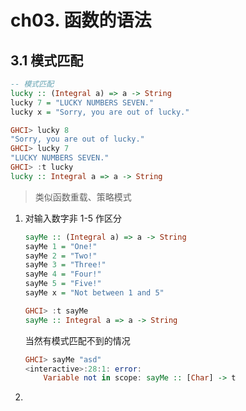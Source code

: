 # ch03. 函数的语法



## 3.1 模式匹配

```haskell
-- 模式匹配
lucky :: (Integral a) => a -> String
lucky 7 = "LUCKY NUMBERS SEVEN."
lucky x = "Sorry, you are out of lucky."

GHCI> lucky 8
"Sorry, you are out of lucky."
GHCI> lucky 7
"LUCKY NUMBERS SEVEN."
GHCI> :t lucky
lucky :: Integral a => a -> String
```

> 类似函数重载、策略模式



1. 对输入数字非 1-5 作区分

   ```haskell
   sayMe :: (Integral a) => a -> String  
   sayMe 1 = "One!"  
   sayMe 2 = "Two!"  
   sayMe 3 = "Three!"  
   sayMe 4 = "Four!"  
   sayMe 5 = "Five!"  
   sayMe x = "Not between 1 and 5"
   
   GHCI> :t sayMe
   sayMe :: Integral a => a -> String
   ```

   当然有模式匹配不到的情况

   ```haskell
   GHCI> sayMe "asd"
   <interactive>:28:1: error:
       Variable not in scope: sayMe :: [Char] -> t
   ```

   

2. 





